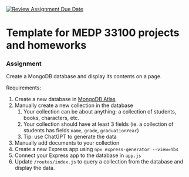 [![Review Assignment Due Date](https://classroom.github.com/assets/deadline-readme-button-22041afd0340ce965d47ae6ef1cefeee28c7c493a6346c4f15d667ab976d596c.svg)](https://classroom.github.com/a/sOTBciC-)
# Template for MEDP 33100 projects and homeworks
### Assignment

Create a MongoDB database and display its contents on a page.

Requirements:

1. Create a new database in [MongoDB Atlas](https://cloud.mongodb.com/v2/65a9608a0842e37fef26a154#/metrics/replicaSet/6734356ece067d1843aada98/explorer/blog/posts/find)
2. Manually create a new collection in the database
    1. Your collection can be about anything: a collection of students, books, characters, etc.
    2. Your collection should have at least 3 fields (ie. a collection of students has fields `name`, `grade`, `graduationYear`)
    3. Tip: use ChatGPT to generate the data
3. Manually add documents to your collection 
4. Create a new Express app using `npx express-generator --view=hbs`
5. Connect your Express app to the database in `app.js`
6. Update `/routes/index.js` to query a collection from the database and display the data.